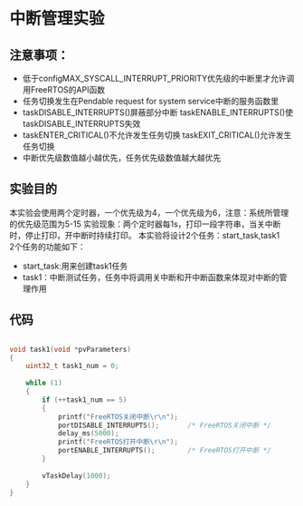 # 中断管理实验
## 注意事项：
- 低于configMAX_SYSCALL_INTERRUPT_PRIORITY优先级的中断里才允许调用FreeRTOS的API函数
- 任务切换发生在Pendable request for system service中断的服务函数里
- taskDISABLE_INTERRUPTS()屏蔽部分中断 taskENABLE_INTERRUPTS()使taskDISABLE_INTERRUPTS失效
- taskENTER_CRITICAL()不允许发生任务切换 taskEXIT_CRITICAL()允许发生任务切换
- 中断优先级数值越小越优先，任务优先级数值越大越优先
## 实验目的
本实验会使用两个定时器，一个优先级为4，一个优先级为6，注意：系统所管理的优先级范围为5-15
实验现象：两个定时器每1s，打印一段字符串，当关中断时，停止打印，开中断时持续打印。
本实验将设计2个任务：start_task,task1  
2个任务的功能如下：
- start_task:用来创建task1任务
- task1：中断测试任务，任务中将调用关中断和开中断函数来体现对中断的管理作用
## 代码
```C

void task1(void *pvParameters)
{
    uint32_t task1_num = 0;
    
    while (1)
    {
        if (++task1_num == 5)
        {
            printf("FreeRTOS关闭中断\r\n");
            portDISABLE_INTERRUPTS();       /* FreeRTOS关闭中断 */
            delay_ms(5000);
            printf("FreeRTOS打开中断\r\n");
            portENABLE_INTERRUPTS();        /* FreeRTOS打开中断 */
        }
        
        vTaskDelay(1000);
    }
}
```
